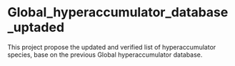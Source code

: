 # Global_hyperaccumulator_database_uptaded
This project propose the updated and verified list of hyperaccumulator species, base on the previous Global hyperaccumulator database.
